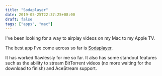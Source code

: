 ```yaml
---
title: "Sodaplayer"
date: 2019-05-25T22:37:25+08:00
draft: false
tags: ["apps", "mac"]
---
```

I've been looking for a way to airplay videos on my Mac to my Apple TV.

The best app I've come across so far is [Sodaplayer](https://www.sodaplayer.com/). 

It has worked flawlessly for me so far. It also has some standout features such as the ability to stream BitTorrent videos (no more waiting for the download to finish) and AceStream support.
